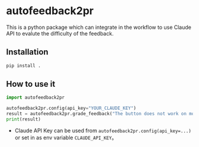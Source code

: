 # autofeedback2pr

This is a python package which can integrate in the workflow to use Claude API to evalute the difficulty of the feedback. 

## Installation

```bash
pip install .
```

## How to use it

```python
import autofeedback2pr

autofeedback2pr.config(api_key="YOUR_CLAUDE_KEY")
result = autofeedback2pr.grade_feedback("The button does not work on mobile.", lang="en")
print(result)
```

- Claude API Key can be used from `autofeedback2pr.config(api_key=...)` or set in as env variable `CLAUDE_API_KEY`。 
